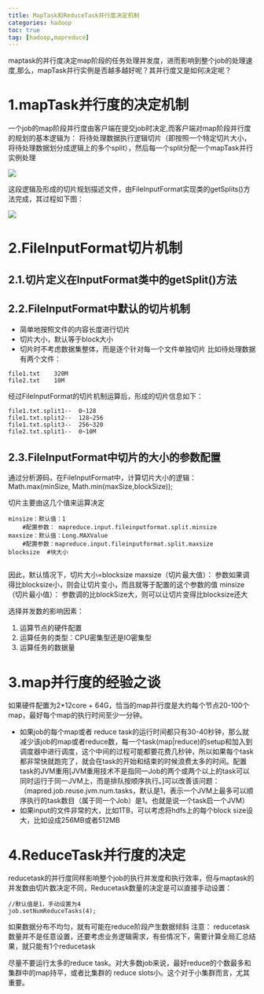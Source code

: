 ```yaml
---
title: MapTask和ReduceTask并行度决定机制
categories: hadoop   
toc: true  
tag: [hadoop,mapreduce]
---
```





maptask的并行度决定map阶段的任务处理并发度，进而影响到整个job的处理速度,那么，mapTask并行实例是否越多越好呢？其并行度又是如何决定呢？

<!--more-->

# 1.mapTask并行度的决定机制

一个job的map阶段并行度由客户端在提交job时决定,而客户端对map阶段并行度的规划的基本逻辑为： 
将待处理数据执行逻辑切片（即按照一个特定切片大小，将待处理数据划分成逻辑上的多个split），然后每一个split分配一个mapTask并行实例处理


![](http://ols7leonh.bkt.clouddn.com//assert/img/bigdata/hadoop/split/map_split.png)



这段逻辑及形成的切片规划描述文件，由FileInputFormat实现类的getSplits()方法完成，其过程如下图：

![](http://ols7leonh.bkt.clouddn.com//assert/img/bigdata/hadoop/split/map_split_fileinput.png)


# 2.FileInputFormat切片机制


## 2.1.切片定义在InputFormat类中的getSplit()方法


## 2.2.FileInputFormat中默认的切片机制

* 简单地按照文件的内容长度进行切片
* 切片大小，默认等于block大小
* 切片时不考虑数据集整体，而是逐个针对每一个文件单独切片
比如待处理数据有两个文件： 
```
file1.txt    320M  
file2.txt    10M 

```


经过FileInputFormat的切片机制运算后，形成的切片信息如下：

```
file1.txt.split1--  0~128
file1.txt.split2--  128~256
file1.txt.split3--  256~320
file2.txt.split1--  0~10M
```


## 2.3.FileInputFormat中切片的大小的参数配置
通过分析源码，在FileInputFormat中，计算切片大小的逻辑： 
Math.max(minSize, Math.min(maxSize,blockSize));  

切片主要由这几个值来运算决定  
```
minsize：默认值：1  
  	#配置参数： mapreduce.input.fileinputformat.split.minsize    
maxsize：默认值：Long.MAXValue  
    #配置参数：mapreduce.input.fileinputformat.split.maxsize
blocksize  #块大小


```

因此，默认情况下，切片大小=blocksize
maxsize（切片最大值）：
参数如果调得比blocksize小，则会让切片变小，而且就等于配置的这个参数的值
minsize （切片最小值）：
参数调的比blockSize大，则可以让切片变得比blocksize还大



选择并发数的影响因素：  
1. 运算节点的硬件配置
2. 运算任务的类型：CPU密集型还是IO密集型
3. 运算任务的数据量


# 3.map并行度的经验之谈

如果硬件配置为2*12core + 64G，恰当的map并行度是大约每个节点20-100个map，最好每个map的执行时间至少一分钟。
* 如果job的每个map或者 reduce task的运行时间都只有30-40秒钟，那么就减少该job的map或者reduce数，每一个task(map|reduce)的setup和加入到调度器中进行调度，这个中间的过程可能都要花费几秒钟，所以如果每个task都非常快就跑完了，就会在task的开始和结束的时候浪费太多的时间。配置task的JVM重用[JVM重用技术不是指同一Job的两个或两个以上的task可以同时运行于同一JVM上，而是排队按顺序执行。]可以改善该问题：
（mapred.job.reuse.jvm.num.tasks，默认是1，表示一个JVM上最多可以顺序执行的task数目（属于同一个Job）是1。也就是说一个task启一个JVM）
* 如果input的文件非常的大，比如1TB，可以考虑将hdfs上的每个block size设大，比如设成256MB或者512MB



# 4.ReduceTask并行度的决定

reducetask的并行度同样影响整个job的执行并发度和执行效率，但与maptask的并发数由切片数决定不同，Reducetask数量的决定是可以直接手动设置：
```
//默认值是1，手动设置为4
job.setNumReduceTasks(4);

```


如果数据分布不均匀，就有可能在reduce阶段产生数据倾斜
注意： reducetask数量并不是任意设置，还要考虑业务逻辑需求，有些情况下，需要计算全局汇总结果，就只能有1个reducetask

尽量不要运行太多的reduce task。对大多数job来说，最好reduce的个数最多和集群中的map持平，或者比集群的 reduce slots小。这个对于小集群而言，尤其重要。












